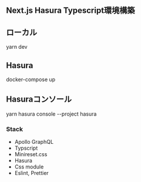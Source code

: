 ## Next.js Hasura Typescript環境構築


## ローカル
yarn dev

## Hasura
docker-compose up

## Hasuraコンソール
yarn hasura console --project hasura

### Stack
- Apollo GraphQL
- Typscript
- Minireset.css
- Hasura
- Css module
- Eslint, Prettier
